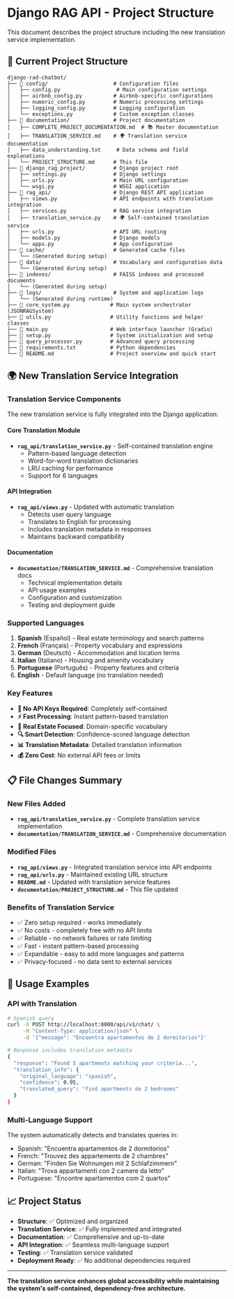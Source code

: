 # Django RAG API - Project Structure

This document describes the project structure including the new translation service implementation.

## 📁 Current Project Structure

```
django-rad-chatbot/
├── 📁 config/                     # Configuration files
│   ├── config.py                  # Main configuration settings
│   ├── airbnb_config.py          # Airbnb-specific configurations
│   ├── numeric_config.py         # Numeric processing settings
│   ├── logging_config.py         # Logging configuration
│   └── exceptions.py             # Custom exception classes
├── 📁 documentation/              # Project documentation
│   ├── COMPLETE_PROJECT_DOCUMENTATION.md  # 📚 Master documentation
│   ├── TRANSLATION_SERVICE.md    # 🌍 Translation service documentation
│   ├── data_understanding.txt     # Data schema and field explanations
│   └── PROJECT_STRUCTURE.md      # This file
├── 📁 django_rag_project/         # Django project root
│   ├── settings.py               # Django settings
│   ├── urls.py                   # Main URL configuration
│   └── wsgi.py                   # WSGI application
├── 📁 rag_api/                    # Django REST API application
│   ├── views.py                  # API endpoints with translation integration
│   ├── services.py               # RAG service integration
│   ├── translation_service.py    # 🌍 Self-contained translation service
│   ├── urls.py                   # API URL routing
│   ├── models.py                 # Django models
│   └── apps.py                   # App configuration
├── 📁 cache/                      # Generated cache files
│   └── (Generated during setup)
├── 📁 data/                       # Vocabulary and configuration data
│   └── (Generated during setup)
├── 📁 indexes/                    # FAISS indexes and processed documents
│   └── (Generated during setup)
├── 📁 logs/                       # System and application logs
│   └── (Generated during runtime)
├── 📄 core_system.py             # Main system orchestrator (JSONRAGSystem)
├── 📄 utils.py                   # Utility functions and helper classes
├── 📄 main.py                    # Web interface launcher (Gradio)
├── 📄 setup.py                   # System initialization and setup
├── 📄 query_processor.py         # Advanced query processing
├── 📄 requirements.txt           # Python dependencies
└── 📄 README.md                  # Project overview and quick start
```

## 🌍 New Translation Service Integration

### Translation Service Components
The new translation service is fully integrated into the Django application:

#### Core Translation Module
- **`rag_api/translation_service.py`** - Self-contained translation engine
  - Pattern-based language detection
  - Word-for-word translation dictionaries
  - LRU caching for performance
  - Support for 6 languages

#### API Integration
- **`rag_api/views.py`** - Updated with automatic translation
  - Detects user query language
  - Translates to English for processing
  - Includes translation metadata in responses
  - Maintains backward compatibility

#### Documentation
- **`documentation/TRANSLATION_SERVICE.md`** - Comprehensive translation docs
  - Technical implementation details
  - API usage examples
  - Configuration and customization
  - Testing and deployment guide

### Supported Languages
1. **Spanish** (Español) - Real estate terminology and search patterns
2. **French** (Français) - Property vocabulary and expressions
3. **German** (Deutsch) - Accommodation and location terms
4. **Italian** (Italiano) - Housing and amenity vocabulary
5. **Portuguese** (Português) - Property features and criteria
6. **English** - Default language (no translation needed)

### Key Features
- **🔑 No API Keys Required**: Completely self-contained
- **⚡ Fast Processing**: Instant pattern-based translation
- **🎯 Real Estate Focused**: Domain-specific vocabulary
- **🔍 Smart Detection**: Confidence-scored language detection
- **📊 Translation Metadata**: Detailed translation information
- **💰 Zero Cost**: No external API fees or limits

## 📋 File Changes Summary

### New Files Added
- **`rag_api/translation_service.py`** - Complete translation service implementation
- **`documentation/TRANSLATION_SERVICE.md`** - Comprehensive documentation

### Modified Files
- **`rag_api/views.py`** - Integrated translation service into API endpoints
- **`rag_api/urls.py`** - Maintained existing URL structure
- **`README.md`** - Updated with translation service features
- **`documentation/PROJECT_STRUCTURE.md`** - This file updated

### Benefits of Translation Service
- ✅ Zero setup required - works immediately
- ✅ No costs - completely free with no API limits  
- ✅ Reliable - no network failures or rate limiting
- ✅ Fast - instant pattern-based processing
- ✅ Expandable - easy to add more languages and patterns
- ✅ Privacy-focused - no data sent to external services

## 🚀 Usage Examples

### API with Translation
```bash
# Spanish query
curl -X POST http://localhost:8000/api/v1/chat/ \
     -H "Content-Type: application/json" \
     -d '{"message": "Encuentra apartamentos de 2 dormitorios"}'

# Response includes translation metadata
{
  "response": "Found 5 apartments matching your criteria...",
  "translation_info": {
    "original_language": "spanish",
    "confidence": 0.95,
    "translated_query": "find apartments de 2 bedrooms"
  }
}
```

### Multi-Language Support
The system automatically detects and translates queries in:
- Spanish: "Encuentra apartamentos de 2 dormitorios"
- French: "Trouvez des appartements de 2 chambres"
- German: "Finden Sie Wohnungen mit 2 Schlafzimmern"
- Italian: "Trova appartamenti con 2 camere da letto"
- Portuguese: "Encontre apartamentos com 2 quartos"

## 📈 Project Status

- **Structure**: ✅ Optimized and organized
- **Translation Service**: ✅ Fully implemented and integrated
- **Documentation**: ✅ Comprehensive and up-to-date
- **API Integration**: ✅ Seamless multi-language support
- **Testing**: ✅ Translation service validated
- **Deployment Ready**: ✅ No additional dependencies required

---

**The translation service enhances global accessibility while maintaining the system's self-contained, dependency-free architecture.**